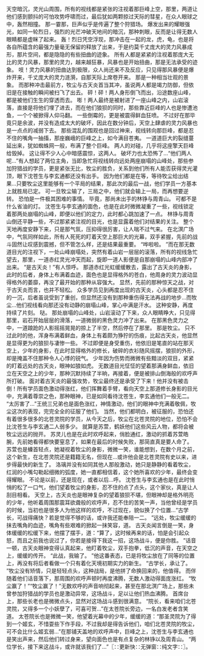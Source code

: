 天空暗沉，灵光山周围，所有的视线都是紧张的注视着那巨峰上空，那里，两道让他们感到颤抖的可怕攻势呼啸而过，最后犹如两颗掠过天际的彗星，在众人眼球之中，轰然相撞。
那一霎那，巨声似乎是传遍了整个狩猎场。
爆发出来的耀眼强光，如同一轮烈日，强烈的光芒冲破天地间的暗沉，那种刺眼，反而是让得无数人眼睛都是虚眯了起来。
轰！烈日凭空浮现，那冲击在一起的龙，虎，龟，也是将各自所蕴含的最强力量毫无保留的释放了出来，于是约莫千丈庞大的灵力风暴成形，那片空间，都是隐隐的有些扭曲的迹象。
所有人都是紧紧的注视着那庞大无比的灵力风暴，那里的灵力，越来越狂暴，风暴也是开始扭曲，那是无法承受的迹象。
吱！灵力风暴的扭曲达到极限，众人尚还来不及反应，只见得那风暴便是爆炸开来，千丈庞大的灵力涟漪，自那天际上席卷开来。
那是一种相当壮观的景象。
而那种冲击最前方，牧尘与古天炎首当其冲，虽说两人都是竭力防御，但依旧是在接触的瞬间被扫飞了出去。
砰！砰！两人身形倒飞而出，沿途数座山峰，都是被他们生生的穿透而去。
嘭！两人最终是被射进了一座山峰之内，山岩滚落，直接是将他们埋了进去，而在他们狼狈的同时，那些靠近巨峰的人也是惨遭池鱼，一个个被掀得人仰马翻。
一些倒霉的，更是被震得鲜血狂喷。
不过好在那毕竟只是余波，并没有造成太大的破坏，因此在数分钟后，天空上肆虐的灵力风暴也是一点点的减弱下去。
那些混乱的围观也是回过神来，视线转向那巨峰，都是忍不住的嘴角一抽搐，那座巍峨的巨峰之上，如今满目苍夷。
一道道巨大的裂缝蔓延出来，犹如蜘蛛网一般，布满了整个巨峰。
两人的对碰，几乎将这座擎天巨峰给毁掉。
这让得不少人心中暗感震惊，这两人。
破坏力也太恐怖了...“他们两人呢...”有人想起了两位主角，当即急忙将视线转向远处两座崩塌的山峰处，那些参加狩猎战的学员，更是紧张无比，牧尘的胜负，关系到他们所有人能否获得灵光灌顶，眼下沈苍生与李玄通都还没有出手。
因为他们都是在等，等待牧尘给出结果...只要牧尘这里能够有一个平局的结果，那此次的最后一战，他们学员一方基本上就胜局已定。
可一旦牧尘输了，三局之中，他们就会输上一局，而再想要逆转。
恐怕是一件极其困难的事情。
毕竟，那尚未出手的林铮与周青山。
可都不是什么省油的灯。
沈苍生与李玄通的面色，也是在此时微微凝重了一些，视线锁定着那两处崩塌的山峰，即便以他们的定力，此时都心跳加速了一点。
林铮与周青山倒还平静一些，不过那紧紧注视的目光，也是显露着他们对结果的关注。
整个天地再度安静下来，只是那气氛，压抑得很厉害，让人喘不过气来。
在北溟广场中，气氛同样如此，所有人死死的盯着天空上那巨大的光幕，双手紧握，先前的战斗固然让叹感到震撼，但不管怎么样，还是结果最重要。
“哗啦啦。
”而在那无数道目光的注视下，一处山峰崩塌处，突然有着山岩一层层的滚落，所有的视线急忙望去，那里，一道赤红灵光冲天而起，旋即一道人影便是自那崩塌的山峰内部冲了出来。
“是古天炎！”有人惊呼。
那道赤红光虹缓缓散去，露出了古天炎的身影，此时的后者，身体上布满着血迹，面色也是显得格外的苍白，他周身的灵力波动显得格外的萎靡，再没了最开始的那种从容强大。
显然，先前的那种惊天之战，对于古天炎而言，也并不轻松。
众多学员见到再度出现的古天炎，心头都是忍不住的一沉，后者虽说受到了重创，但显然还没有到那种重伤得无法再战的地步...而牧尘...他们视线看向那还没有动静的崩塌山峰，掌心中满是汗水。
这种安静，再度持续了片刻。
哒。
那处崩塌的山峰处，山岩滚动了下来，众人眼睛睁大，只见得那里，岩石开始层层的滑落，一道微弱的黑色灵力冲了出来。
在那黑色灵力之中，一道踉跄的人影摇摇晃晃的掠上了半空，然后停在了那里。
那是牧尘。
只不过此时的他，浑身布满着鲜血，身体上有着颇为狰狞的伤痕，比起古天炎，他显然是显得更为的狼狈与凄惨一些。
不过即便是身受重伤，他依旧是笔直的站在那天空上，少年的身影，在此时显得格外的修长，破碎的衣衫随风摇摆，狼狈的外形，却是掩盖不住那种令人心悸的锐气。
少年因为伤势而微微有些黯淡的双目，紧紧的盯着远处的古天炎，眼神如狼如虎。
无数道目光怔怔的望着那满身鲜血，依旧立在天空之上的少年，那种沉默持续了半晌，再接着，便是被排山倒海般的欢呼声所打破。
面对着古天炎的最强攻势，牧尘最终还是承受了下来！他并没有被击倒！所有学员面色激动得涨红，他们挥舞着手臂，看向天空上那道修长身影的目光中，充满着尊崇之色，那种眼神，已是如同看待沈苍生，李玄通他们一般无二。
“太厉害了...”王统三兄弟也是面色涨红，神情激动，他们的眼神中充满着敬佩，牧尘这次的表现，完完全全的征服了他们。
当然，他们都明白，被征服的，恐怕还有着很多很多的北苍灵院的学员，从今天之后，牧尘在北苍灵院的地位，恐怕不会比沈苍生与李玄通二人弱多少。
就算是苏萱，鹤妖他们这些风云人物，都将会被牧尘远远的抛开。
苏灵儿也是在此时欢呼起来，俏脸通红，激动的抓着苏萱皓腕，先前她看得都快要窒息了，如果在最后的时候失败，那简直真是要人命了。
苏萱也是螓首轻点，她凝视着牧尘的身影，微微一笑，谁能想到，在数个月之前，这个新生，在北苍灵院还是籍籍无名，但现在...或许他会是北苍灵院有史以来，进步得最快的新生了。
洛璃并没有如同其他人那般激动，她只是静静的看着牧尘，红润的小嘴勾勒起细微的弧度，她一直都相信着，这个她所喜欢的少年，最终会变得耀眼。
不论是以前，还是现在，或者以后...呼。
沈苍生与李玄通也是在此时悄悄的松了一口气，他们望着牧尘的身影，忍不住的点了点头，这个家伙，真是让人刮目相看。
天空上，古天炎也是眼神复杂的望着狼狈不堪，但眼神却是格外明亮的少年，他听着周围那震耳欲聋般的欢呼声，忍不住的苦笑一声，当他曾经是学员的时候，当初也是很多人为他这样的欢呼，不过现在，貌似换了个位置...“古学长，可战得痛快？若是觉得不够的话，或许我还能奉陪一二。
”远处，牧尘缓缓的抹去嘴角的血迹，嘴角有些艰难的掀起一抹笑容，道。
古天炎闻言倒是一笑，身体缓缓的松缓下来，他摆了摆手，道：“算了，这时候再来的话，怕是会引起众怒，而且之前我也说过了，你若是接得下我这一招，这场战斗，便是你胜。
”话音一顿，古天炎眼神变得认真起来，他盯着牧尘，双手抱拳，低沉的声音，在天空之上，缓缓的传开。
“此战，我输了。
”他这番表态，已是将牧尘放在了同等的位置上，再没有将后者看做一个只有着化天境初期实力的新生。
“古学长，承让了。
”牧尘没有矫情，只是轻轻点头，这种战局，是他拼了命换回来的，他值得。
而伴随着他们话音落下，那周围的欢呼声顿时再度沸腾，无数人激动得面庞涨红。
“牧尘赢了！”“牧尘赢了！”无数欢呼的声音响彻起来，甚至在那北溟广场上，那些未曾参加狩猎战的学员也是激动异常，这场战斗，足以让他们热血沸腾。
首席台上，那些长老也是微微点头，显然对这场战斗感到很满意。
“院长，看来咱们北苍灵院，又得多一个小妖孽了，可喜可贺...”在太苍院长旁边，一名白发老者含笑道。
太苍院长也是微微一笑，他望着光幕中的少年，缓缓的道：“那圣灵院为了得到一个姬玄，不惜耍些下作手段，不过我却是得告诉他们，咱们北苍灵院的牧尘，可不会比什么姬玄弱...”在那铺天盖地的欢呼声中，巨峰之上，沈苍生与李玄通也是笑出声来，然后他们转过身来，望向面色也是有点复杂的林铮以及周青山。
“两位学长，接下来这战斗，或许就该我们了...”〖∷更新快∷无弹窗∷纯文字∷〗。
